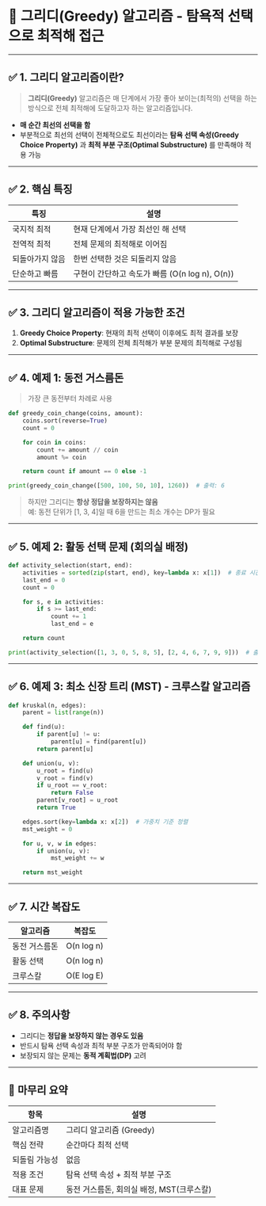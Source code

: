 
# 📘 그리디(Greedy) 알고리즘 - 탐욕적 선택으로 최적해 접근

---

## ✅ 1. 그리디 알고리즘이란?

> **그리디(Greedy)** 알고리즘은 매 단계에서 가장 좋아 보이는(최적의) 선택을 하는 방식으로 전체 최적해에 도달하고자 하는 알고리즘입니다.

- **매 순간 최선의 선택을 함**
- 부분적으로 최선의 선택이 전체적으로도 최선이라는 **탐욕 선택 속성(Greedy Choice Property)** 과 **최적 부분 구조(Optimal Substructure)** 를 만족해야 적용 가능

---

## ✅ 2. 핵심 특징

| 특징 | 설명 |
|------|------|
| 국지적 최적 | 현재 단계에서 가장 최선인 해 선택 |
| 전역적 최적 | 전체 문제의 최적해로 이어짐 |
| 되돌아가지 않음 | 한번 선택한 것은 되돌리지 않음 |
| 단순하고 빠름 | 구현이 간단하고 속도가 빠름 (O(n log n), O(n)) |

---

## ✅ 3. 그리디 알고리즘이 적용 가능한 조건

1. **Greedy Choice Property**: 현재의 최적 선택이 이후에도 최적 결과를 보장
2. **Optimal Substructure**: 문제의 전체 최적해가 부분 문제의 최적해로 구성됨

---

## ✅ 4. 예제 1: 동전 거스름돈

> 가장 큰 동전부터 차례로 사용

```python
def greedy_coin_change(coins, amount):
    coins.sort(reverse=True)
    count = 0

    for coin in coins:
        count += amount // coin
        amount %= coin

    return count if amount == 0 else -1

print(greedy_coin_change([500, 100, 50, 10], 1260))  # 출력: 6
```

> 하지만 그리디는 **항상 정답을 보장하지는 않음**  
> 예: 동전 단위가 [1, 3, 4]일 때 6을 만드는 최소 개수는 DP가 필요

---

## ✅ 5. 예제 2: 활동 선택 문제 (회의실 배정)

```python
def activity_selection(start, end):
    activities = sorted(zip(start, end), key=lambda x: x[1])  # 종료 시간 기준 정렬
    last_end = 0
    count = 0

    for s, e in activities:
        if s >= last_end:
            count += 1
            last_end = e

    return count

print(activity_selection([1, 3, 0, 5, 8, 5], [2, 4, 6, 7, 9, 9]))  # 출력: 4
```

---

## ✅ 6. 예제 3: 최소 신장 트리 (MST) - 크루스칼 알고리즘

```python
def kruskal(n, edges):
    parent = list(range(n))

    def find(u):
        if parent[u] != u:
            parent[u] = find(parent[u])
        return parent[u]

    def union(u, v):
        u_root = find(u)
        v_root = find(v)
        if u_root == v_root:
            return False
        parent[v_root] = u_root
        return True

    edges.sort(key=lambda x: x[2])  # 가중치 기준 정렬
    mst_weight = 0

    for u, v, w in edges:
        if union(u, v):
            mst_weight += w

    return mst_weight
```

---

## ✅ 7. 시간 복잡도

| 알고리즘 | 복잡도 |
|----------|--------|
| 동전 거스름돈 | O(n log n) |
| 활동 선택 | O(n log n) |
| 크루스칼 | O(E log E) |

---

## ✅ 8. 주의사항

- 그리디는 **정답을 보장하지 않는 경우도 있음**
- 반드시 탐욕 선택 속성과 최적 부분 구조가 만족되어야 함
- 보장되지 않는 문제는 **동적 계획법(DP)** 고려

---

## 🎯 마무리 요약

| 항목 | 설명 |
|------|------|
| 알고리즘명 | 그리디 알고리즘 (Greedy) |
| 핵심 전략 | 순간마다 최적 선택 |
| 되돌림 가능성 | 없음 |
| 적용 조건 | 탐욕 선택 속성 + 최적 부분 구조 |
| 대표 문제 | 동전 거스름돈, 회의실 배정, MST(크루스칼) |

